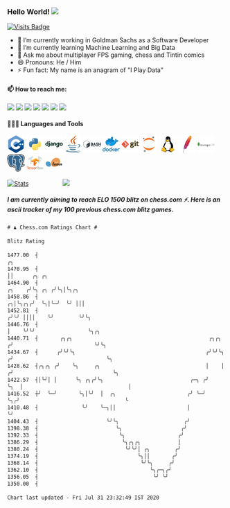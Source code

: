   ### Hello World!  <img src="https://github.com/sciencepal/sciencepal/blob/master/Hi.gif" width="29px">
  [![Visits Badge](https://badges.pufler.dev/visits/sciencepal/sciencepal)](https://badges.pufler.dev/visits/sciencepal/sciencepal)
  
  - 🔭 I’m currently working in Goldman Sachs as a Software Developer
  - 🌱 I’m currently learning Machine Learning and Big Data
  - 💬 Ask me about multiplayer FPS gaming, chess and Tintin comics
  - 😄 Pronouns: He / Him
  - ⚡ Fun fact: My name is an anagram of "I Play Data"
  
  #### 📫 How to reach me:   
  [<img src="https://upload.wikimedia.org/wikipedia/commons/8/83/Steam_icon_logo.svg" width="3.5%"/>](https://steamcommunity.com/id/mongocds/)
  [<img src="https://github.com/sciencepal/sciencepal/blob/master/discord-round.svg" width="3.5%"/>](https://discord.gg/MnUUbHe)
  [<img src="https://img.icons8.com/color/48/000000/twitter.png" width="3.5%"/>](https://twitter.com/sciencepal)
  [<img src="https://img.icons8.com/color/48/000000/linkedin.png" width="3.5%"/>](https://www.linkedin.com/in/adityapal1/)
  [<img src="https://img.icons8.com/fluent/48/000000/facebook-new.png" width="3.5%"/>](https://www.facebook.com/sciencepal/)
  [<img src="https://img.icons8.com/fluent/48/000000/instagram-new.png" width="3.5%"/>](https://www.instagram.com/aditya_sciencepal/)
  <a href="mailto:aditya.pal.science@gmail.com"> <img src="https://img.icons8.com/fluent/48/000000/gmail.png" width="3.5%"/> </a>
  
  #### 👨🏻‍💻 Languages and Tools <br />
  <code><img height="40" src="https://raw.githubusercontent.com/github/explore/80688e429a7d4ef2fca1e82350fe8e3517d3494d/topics/cpp/cpp.png"></code>
  <code><img height="40" src="https://raw.githubusercontent.com/github/explore/80688e429a7d4ef2fca1e82350fe8e3517d3494d/topics/python/python.png"></code>
  <code><img height="40" src="https://raw.githubusercontent.com/github/explore/80688e429a7d4ef2fca1e82350fe8e3517d3494d/topics/django/django.png"></code>
  <code><img height="40" src="https://raw.githubusercontent.com/github/explore/80688e429a7d4ef2fca1e82350fe8e3517d3494d/topics/java/java.png"></code>
  <code><img height="40" src="https://raw.githubusercontent.com/github/explore/80688e429a7d4ef2fca1e82350fe8e3517d3494d/topics/bash/bash.png"></code>
  <code><img height="40" src="https://raw.githubusercontent.com/github/explore/80688e429a7d4ef2fca1e82350fe8e3517d3494d/topics/docker/docker.png"></code>
  <code><img height="40" src="https://raw.githubusercontent.com/github/explore/80688e429a7d4ef2fca1e82350fe8e3517d3494d/topics/git/git.png"></code>
  <code><img height="40" src="https://raw.githubusercontent.com/github/explore/80688e429a7d4ef2fca1e82350fe8e3517d3494d/topics/jupyter-notebook/jupyter-notebook.png"></code>
  <code><img height="40" src="https://raw.githubusercontent.com/github/explore/80688e429a7d4ef2fca1e82350fe8e3517d3494d/topics/linux/linux.png"></code>
  <code><img height="40" src="https://raw.githubusercontent.com/github/explore/80688e429a7d4ef2fca1e82350fe8e3517d3494d/topics/maven/maven.png"></code>
  <code><img height="40" src="https://raw.githubusercontent.com/github/explore/80688e429a7d4ef2fca1e82350fe8e3517d3494d/topics/mongodb/mongodb.png"></code>
  <code><img height="40" src="https://raw.githubusercontent.com/github/explore/80688e429a7d4ef2fca1e82350fe8e3517d3494d/topics/postgresql/postgresql.png"></code>
  <code><img height="40" src="https://raw.githubusercontent.com/github/explore/80688e429a7d4ef2fca1e82350fe8e3517d3494d/topics/tensorflow/tensorflow.png"></code>
  <code><img height="40" src="https://raw.githubusercontent.com/github/explore/80688e429a7d4ef2fca1e82350fe8e3517d3494d/topics/scikit-learn/scikit-learn.png"></code>
  
  [![Stats](https://github-readme-stats.vercel.app/api?username=sciencepal&show_icons=true&theme=radical)](https://github-readme-stats.vercel.app/api?username=sciencepal&show_icons=true&theme=radical)&nbsp; &nbsp; &nbsp; &nbsp; &nbsp; &nbsp; &nbsp; &nbsp; &nbsp; &nbsp; <img src="https://github.com/sciencepal/sciencepal/blob/master/saved.gif" width="195">
  
  ##### I am currently aiming to reach ELO 1500 blitz on chess.com ⚡. Here is an ascii tracker of my 100 previous chess.com blitz games.

  ```
  # ♟︎ Chess.com Ratings Chart #
  
  Blitz Rating

 1477.00  ┤                                                                            ╭╮
 1470.95  ┤                                                                            ││      ╭╮ ╭╮
 1464.90  ┤                                                                     ╭╮    ╭╯╰╮ ╭╮ ╭╯╰╮│╰╮╭╮
 1458.86  ┤                                                                   ╭╮│╰╮╭╮╭╯  ╰╮│╰─╯  ╰╯ │││
 1452.81  ┤                                                                  ╭╯╰╯ ││││    ╰╯        ╰╯╰╮
 1446.76  ┤                                                                  │    ╰╯╰╯                 ╰╮╭╮
 1440.71  ┤       ╭╮╭╮                                            ╭╮╭╮      ╭╯                          ╰╯╰╮
 1434.67  ┤      ╭╯╰╯╰╮                                          ╭╯╰╯╰╮    ╭╯                              ╰╮
 1428.62  ┤╭╮╭╮ ╭╯    ╰╮     ╭╮                                  │    │   ╭╯                                ╰╮
 1422.57  ┤│╰╯│ │      ╰╮ ╭╮╭╯╰╮                            ╭─╮ ╭╯    ╰╮  │                                  │
 1416.52  ┼╯  ╰─╯       ╰╮│╰╯  │  ╭╮                       ╭╯ ╰─╯      ╰╮╭╯                                  ╰
 1410.48  ┤              ╰╯    ╰─╮││                       │            ╰╯
 1404.43  ┤                      ╰╯╰╮                     ╭╯
 1398.38  ┤                         ╰╮                   ╭╯
 1392.33  ┤                          ╰╮                 ╭╯
 1386.29  ┤                           ╰╮╭╮╭╮            │
 1380.24  ┤                            ╰╯╰╯│ ╭╮        ╭╯
 1374.19  ┤                                ╰╮││       ╭╯
 1368.14  ┤                                 ╰╯╰╮     ╭╯
 1362.10  ┤                                    ╰╮╭─╮╭╯
 1356.05  ┤                                     ╰╯ ╰╯
 1350.00  ┤

Chart last updated - Fri Jul 31 23:32:49 IST 2020  
  ```
  
